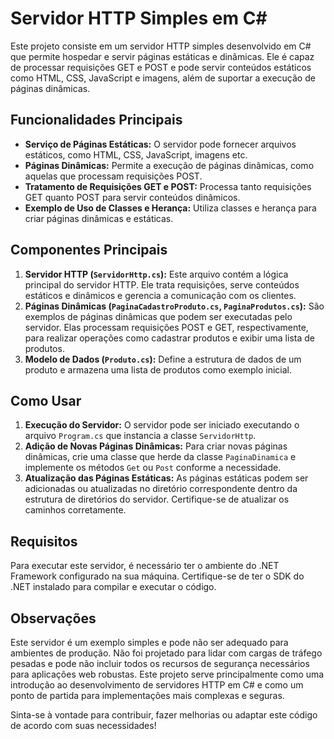 # Servidor HTTP Simples em C#

Este projeto consiste em um servidor HTTP simples desenvolvido em C# que permite hospedar e servir páginas estáticas e dinâmicas. Ele é capaz de processar requisições GET e POST e pode servir conteúdos estáticos como HTML, CSS, JavaScript e imagens, além de suportar a execução de páginas dinâmicas.

## Funcionalidades Principais

- **Serviço de Páginas Estáticas:** O servidor pode fornecer arquivos estáticos, como HTML, CSS, JavaScript, imagens etc.
- **Páginas Dinâmicas:** Permite a execução de páginas dinâmicas, como aquelas que processam requisições POST.
- **Tratamento de Requisições GET e POST:** Processa tanto requisições GET quanto POST para servir conteúdos dinâmicos.
- **Exemplo de Uso de Classes e Herança:** Utiliza classes e herança para criar páginas dinâmicas e estáticas.

## Componentes Principais

1. **Servidor HTTP (`ServidorHttp.cs`):** Este arquivo contém a lógica principal do servidor HTTP. Ele trata requisições, serve conteúdos estáticos e dinâmicos e gerencia a comunicação com os clientes.
2. **Páginas Dinâmicas (`PaginaCadastroProduto.cs`, `PaginaProdutos.cs`):** São exemplos de páginas dinâmicas que podem ser executadas pelo servidor. Elas processam requisições POST e GET, respectivamente, para realizar operações como cadastrar produtos e exibir uma lista de produtos.
3. **Modelo de Dados (`Produto.cs`):** Define a estrutura de dados de um produto e armazena uma lista de produtos como exemplo inicial.

## Como Usar

1. **Execução do Servidor:** O servidor pode ser iniciado executando o arquivo `Program.cs` que instancia a classe `ServidorHttp`.
2. **Adição de Novas Páginas Dinâmicas:** Para criar novas páginas dinâmicas, crie uma classe que herde da classe `PaginaDinamica` e implemente os métodos `Get` ou `Post` conforme a necessidade.
3. **Atualização das Páginas Estáticas:** As páginas estáticas podem ser adicionadas ou atualizadas no diretório correspondente dentro da estrutura de diretórios do servidor. Certifique-se de atualizar os caminhos corretamente.

## Requisitos

Para executar este servidor, é necessário ter o ambiente do .NET Framework configurado na sua máquina. Certifique-se de ter o SDK do .NET instalado para compilar e executar o código.

## Observações

Este servidor é um exemplo simples e pode não ser adequado para ambientes de produção. Não foi projetado para lidar com cargas de tráfego pesadas e pode não incluir todos os recursos de segurança necessários para aplicações web robustas. Este projeto serve principalmente como uma introdução ao desenvolvimento de servidores HTTP em C# e como um ponto de partida para implementações mais complexas e seguras.

Sinta-se à vontade para contribuir, fazer melhorias ou adaptar este código de acordo com suas necessidades!
